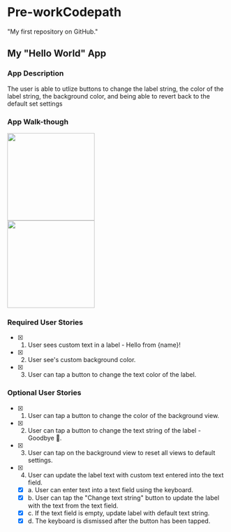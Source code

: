 # Pre-workCodepath
"My first repository on GitHub."
## My "Hello World" App

### App Description
The user is able to utlize buttons to change the label string, the color of the label string, the background color, and being able to revert back to the default set settings

### App Walk-though

<img src="http://g.recordit.co/zgt8csskz6.gif" width=200><br> <img src="http://g.recordit.co/QHAIyqy65l.gif" width=200><br>

### Required User Stories
- [x] 1. User sees custom text in a label - Hello from {name}!
- [x] 2. User see's custom background color.
- [x] 3. User can tap a button to change the text color of the label.

### Optional User Stories
- [x] 1. User can tap a button to change the color of the background view.
- [x] 2. User can tap a button to change the text string of the label - Goodbye 👋.
- [x] 3. User can tap on the background view to reset all views to default settings.
- [x] 4. User can update the label text with custom text entered into the text field.
   - [x] a. User can enter text into a text field using the keyboard.
   - [x] b. User can tap the "Change text string" button to update the label with the text from the text field.
   - [x] c. If the text field is empty, update label with default text string.
   - [x] d. The keyboard is dismissed after the button has been tapped.
